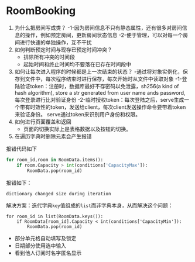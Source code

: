 # RoomBooking

1. 为什么把房间写成类？
    -1-因为房间信息不只有静态属性，还有很多对房间信息的操作，例如预定房间，更新房间状态信息
    -2-便于管理，可以对每一个房间进行快速的单独操作，互不干扰
2. 如何判断预定时间与现存已预定时间冲突？
    - 排除所有冲突的时间段
    - 起始时间和终止时间均不要落在已存在时间段中
3. 如何让每次进入程序的时候都是上一次结束的状态？
    -通过将对象实例化，保存到文件中，每次程序结束时进行保存，每次开始时从文件中读取对象
     -1-登陆验证token：注册时，数据库最好不存密码以免泄露，sh256(a kind of hash algorithm), store a str generated from user name ands password, 每次登录进行比对验证身份
     -2-临时授权token：每次登陆之后，serve生成一个带有时效性的token，发送给client，每次client发送操作命令要带着token来验证身份。 serve通过token来识别用户身份和权限。
4. 如何进行页面覆盖和返回
   - 页面的切换实际上是表格数据以及按钮的切换。
5. 在遍历字典时删除元素会产生报错

报错代码如下

```python
for room_id,room in RoomData.items():
    if room.Capacity > int(conditions['CapacityMax']):
        RoomData.pop(room_id)
```

报错如下：

```
dictionary changed size during iteration
```

解决方案：迭代字典`key`值组成的`list`而非字典本身，从而解决这个问题：

```
for room_id in list(RoomData.keys()):
    if RoomData[room_id].Capacity < int(conditions['CapacityMin']):
        RoomData.pop(room_id)
```





- 部分单元格自动填写及锁定
- 日期部分使用选中输入
- 看到他人订阅时名字匿名显示

